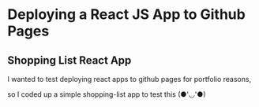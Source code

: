 
<h1>Deploying a React JS App to Github Pages</h1>

<h2>Shopping List React App</h2>
<p>I wanted to test deploying react apps to github pages for portfolio reasons,</p>
<p>so I coded up a simple shopping-list app to test this (●'◡'●)</p>
